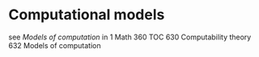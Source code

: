 # Computational models

see *Models of computation* in
1 Math
 360 TOC
  630 Computability theory
   632 Models of computation
